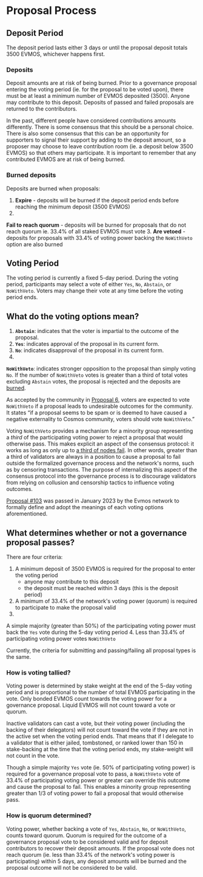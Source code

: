 <!--
order: 2
-->

# Proposal Process

## Deposit Period

The deposit period lasts either 3 days or until the proposal deposit totals 3500 EVMOS, whichever happens first.

### Deposits

Deposit amounts are at risk of being burned.
Prior to a governance proposal entering the voting period (ie.
for the proposal to be voted upon), there must be at least a minimum number of EVMOS deposited (3500).
Anyone may contribute to this deposit.
Deposits of passed and failed proposals are returned to the contributors.

In the past, different people have considered contributions amounts differently.
There is some consensus that this should be a personal choice.
There is also some consensus that this can be an opportunity for supporters to signal their support by adding to the deposit amount, so a proposer may choose to leave contribution room (ie.
a deposit below 3500 EVMOS) so that others may participate.
It is important to remember that any contributed EVMOS are at risk of being burned.

### Burned deposits

Deposits are burned when proposals:

1. **Expire** - deposits will be burned if the deposit period ends before reaching the minimum deposit (3500 EVMOS)
2.
**Fail to reach quorum** - deposits will be burned for proposals that do not reach quorum ie.
33.4% of all staked EVMOS must vote
3. **Are vetoed** - deposits for proposals with 33.4% of voting power backing the `NoWithVeto` option are also burned

## Voting Period

The voting period is currently a fixed 5-day period.
During the voting period, participants may select a vote of either `Yes`, `No`, `Abstain`, or `NoWithVeto`.
Voters may change their vote at any time before the voting period ends.

## What do the voting options mean?

1. **`Abstain`**: indicates that the voter is impartial to the outcome of the proposal.
2. **`Yes`**: indicates approval of the proposal in its current form.
3. **`No`**: indicates disapproval of the proposal in its current form.
4.
**`NoWithVeto`**: indicates stronger opposition to the proposal than simply voting `No`.
If the number of `NoWithVeto` votes is greater than a third of total votes excluding `Abstain` votes, the proposal is rejected and the deposits are [burned](#burned-deposits).

As accepted by the community in [Proposal 6](https://www.mintscan.io/cosmos/proposals/6), voters are expected to vote `NoWithVeto` if a proposal leads to undesirable outcomes for the community.
It states “if a proposal seems to be spam or is deemed to have caused a negative externality to Cosmos community, voters should vote `NoWithVeto`.”

Voting `NoWithVeto` provides a mechanism for a minority group representing a *third* of the participating voting power to reject a proposal that would otherwise pass.
This makes explicit an aspect of the consensus protocol: it works as long as only up to [a third of nodes fail](https://docs.tendermint.com/v0.35/introduction/what-is-tendermint.html).
In other words, greater than a third of validators are always in a position to cause a proposal to fail outside the formalized governance process and the network's norms, such as by censoring transactions.
The purpose of internalizing this aspect of the consensus protocol into the governance process is to discourage validators from relying on collusion and censorship tactics to influence voting outcomes.

[Proposal #103](https://www.mintscan.io/evmos/proposals/103) was passed in January 2023 by the Evmos network to formally define and adopt the meanings of each voting options aforementioned.

## What determines whether or not a governance proposal passes?

There are four criteria:

1. A minimum deposit of 3500 EVMOS is required for the proposal to enter the voting period
   - anyone may contribute to this deposit
   - the deposit must be reached within 3 days (this is the deposit period)
2. A minimum of 33.4% of the network's voting power (quorum) is required to participate to make the proposal valid
3.
A simple majority (greater than 50%) of the participating voting power must back the `Yes` vote during the 5-day voting period
4. Less than 33.4% of participating voting power votes `NoWithVeto`

Currently, the criteria for submitting and passing/failing all proposal types is the same.

### How is voting tallied?

Voting power is determined by stake weight at the end of the 5-day voting period and is proportional to the number of total EVMOS participating in the vote.
Only bonded EVMOS count towards the voting power for a governance proposal.
Liquid EVMOS will not count toward a vote or quorum.

Inactive validators can cast a vote, but their voting power (including the backing of their delegators) will not count toward the vote if they are not in the active set when the voting period ends.
That means that if I delegate to a validator that is either jailed, tombstoned, or ranked lower than 150 in stake-backing at the time that the voting period ends, my stake-weight will not count in the vote.

Though a simple majority `Yes` vote (ie.
50% of participating voting power) is required for a governance proposal vote to pass, a `NoWithVeto` vote of 33.4% of participating voting power or greater can override this outcome and cause the proposal to fail.
This enables a minority group representing greater than 1/3 of voting power to fail a proposal that would otherwise pass.

### How is quorum determined?

Voting power, whether backing a vote of `Yes`, `Abstain`, `No`, or `NoWithVeto`, counts toward quorum.
Quorum is required for the outcome of a governance proposal vote to be considered valid and for deposit contributors to recover their deposit amounts.
If the proposal vote does not reach quorum (ie.
less than 33.4% of the network's voting power is participating) within 5 days, any deposit amounts will be burned and the proposal outcome will not be considered to be valid.
